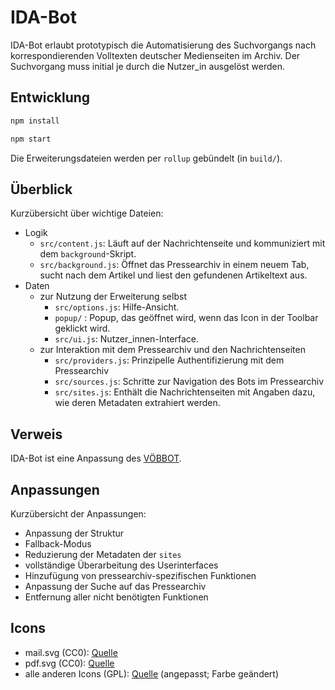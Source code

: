 # IDA-Bot

IDA-Bot erlaubt prototypisch die Automatisierung des Suchvorgangs nach korrespondierenden Volltexten deutscher Medienseiten im Archiv. Der Suchvorgang muss initial je durch die Nutzer_in ausgelöst werden.

## Entwicklung

```sh
npm install

npm start
```

Die Erweiterungsdateien werden per `rollup` gebündelt (in `build/`).

## Überblick

Kurzübersicht über wichtige Dateien:

* Logik
	* `src/content.js`: Läuft auf der Nachrichtenseite und kommuniziert mit dem `background`-Skript.
	* `src/background.js`: Öffnet das Pressearchiv in einem neuem Tab, sucht nach dem Artikel und liest den gefundenen Artikeltext aus.
* Daten
	* zur Nutzung der Erweiterung selbst
		* `src/options.js`: Hilfe-Ansicht.
		* `popup/` :  Popup, das geöffnet wird, wenn das Icon in der Toolbar geklickt wird.
		* `src/ui.js`: Nutzer_innen-Interface.
	* zur Interaktion mit dem Pressearchiv und den Nachrichtenseiten
		* `src/providers.js`: Prinzipelle Authentifizierung mit dem Pressearchiv
		* `src/sources.js`: Schritte zur Navigation des Bots im Pressearchiv
		* `src/sites.js`: Enthält die Nachrichtenseiten mit Angaben dazu, wie deren Metadaten extrahiert werden.

## Verweis

IDA-Bot ist eine Anpassung des [VÖBBOT](https://github.com/stefanw/voebbot). 

## Anpassungen

Kurzübersicht der Anpassungen:

* Anpassung der Struktur 
* Fallback-Modus
* Reduzierung der Metadaten der `sites`
* vollständige Überarbeitung des Userinterfaces
* Hinzufügung von pressearchiv-spezifischen Funktionen
* Anpassung der Suche auf das Pressearchiv
* Entfernung aller nicht benötigten Funktionen

## Icons

* mail.svg (CC0): [Quelle](https://commons.wikimedia.org/wiki/File:Mail_(89507)_-_The_Noun_Project.svg)
* pdf.svg (CC0): [Quelle](https://commons.wikimedia.org/wiki/File:PDF_(89522)_-_The_Noun_Project.svg)
* alle anderen Icons (GPL): [Quelle](https://github.com/stefanw/voebbot) (angepasst; Farbe geändert)

